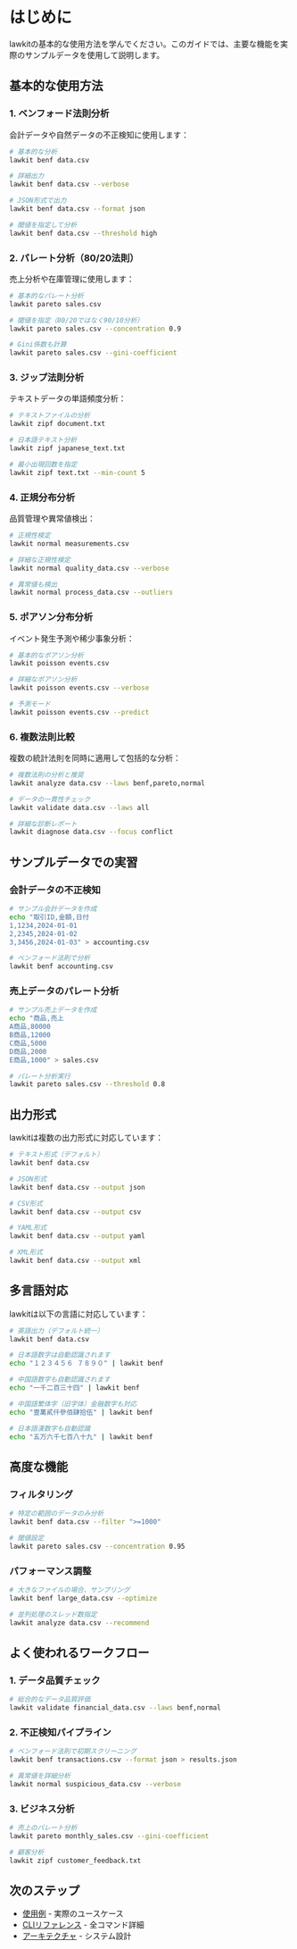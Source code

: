 # はじめに

lawkitの基本的な使用方法を学んでください。このガイドでは、主要な機能を実際のサンプルデータを使用して説明します。

## 基本的な使用方法

### 1. ベンフォード法則分析

会計データや自然データの不正検知に使用します：

```bash
# 基本的な分析
lawkit benf data.csv

# 詳細出力
lawkit benf data.csv --verbose

# JSON形式で出力
lawkit benf data.csv --format json

# 閾値を指定して分析
lawkit benf data.csv --threshold high
```

### 2. パレート分析（80/20法則）

売上分析や在庫管理に使用します：

```bash
# 基本的なパレート分析
lawkit pareto sales.csv

# 閾値を指定（80/20ではなく90/10分析）
lawkit pareto sales.csv --concentration 0.9

# Gini係数も計算
lawkit pareto sales.csv --gini-coefficient
```

### 3. ジップ法則分析

テキストデータの単語頻度分析：

```bash
# テキストファイルの分析
lawkit zipf document.txt

# 日本語テキスト分析
lawkit zipf japanese_text.txt

# 最小出現回数を指定
lawkit zipf text.txt --min-count 5
```

### 4. 正規分布分析

品質管理や異常値検出：

```bash
# 正規性検定
lawkit normal measurements.csv

# 詳細な正規性検定
lawkit normal quality_data.csv --verbose

# 異常値も検出
lawkit normal process_data.csv --outliers
```

### 5. ポアソン分布分析

イベント発生予測や稀少事象分析：

```bash
# 基本的なポアソン分析
lawkit poisson events.csv

# 詳細なポアソン分析
lawkit poisson events.csv --verbose

# 予測モード
lawkit poisson events.csv --predict
```

### 6. 複数法則比較

複数の統計法則を同時に適用して包括的な分析：

```bash
# 複数法則の分析と推奨
lawkit analyze data.csv --laws benf,pareto,normal

# データの一貫性チェック
lawkit validate data.csv --laws all

# 詳細な診断レポート
lawkit diagnose data.csv --focus conflict
```

## サンプルデータでの実習

### 会計データの不正検知

```bash
# サンプル会計データを作成
echo "取引ID,金額,日付
1,1234,2024-01-01
2,2345,2024-01-02
3,3456,2024-01-03" > accounting.csv

# ベンフォード法則で分析
lawkit benf accounting.csv
```

### 売上データのパレート分析

```bash
# サンプル売上データを作成
echo "商品,売上
A商品,80000
B商品,12000
C商品,5000
D商品,2000
E商品,1000" > sales.csv

# パレート分析実行
lawkit pareto sales.csv --threshold 0.8
```

## 出力形式

lawkitは複数の出力形式に対応しています：

```bash
# テキスト形式（デフォルト）
lawkit benf data.csv

# JSON形式
lawkit benf data.csv --output json

# CSV形式
lawkit benf data.csv --output csv

# YAML形式
lawkit benf data.csv --output yaml

# XML形式
lawkit benf data.csv --output xml
```

## 多言語対応

lawkitは以下の言語に対応しています：

```bash
# 英語出力（デフォルト統一）
lawkit benf data.csv

# 日本語数字は自動認識されます
echo "１２３４５６ ７８９０" | lawkit benf

# 中国語数字も自動認識されます
echo "一千二百三十四" | lawkit benf

# 中国語繁体字（旧字体）金融数字も対応
echo "壹萬貳仟參佰肆拾伍" | lawkit benf

# 日本語漢数字も自動認識
echo "五万六千七百八十九" | lawkit benf
```

## 高度な機能

### フィルタリング

```bash
# 特定の範囲のデータのみ分析
lawkit benf data.csv --filter ">=1000"

# 閾値設定
lawkit pareto sales.csv --concentration 0.95
```

### パフォーマンス調整

```bash
# 大きなファイルの場合、サンプリング
lawkit benf large_data.csv --optimize

# 並列処理のスレッド数指定
lawkit analyze data.csv --recommend
```

## よく使われるワークフロー

### 1. データ品質チェック
```bash
# 総合的なデータ品質評価
lawkit validate financial_data.csv --laws benf,normal
```

### 2. 不正検知パイプライン
```bash
# ベンフォード法則で初期スクリーニング
lawkit benf transactions.csv --format json > results.json

# 異常値を詳細分析
lawkit normal suspicious_data.csv --verbose
```

### 3. ビジネス分析
```bash
# 売上のパレート分析
lawkit pareto monthly_sales.csv --gini-coefficient

# 顧客分析
lawkit zipf customer_feedback.txt
```

## 次のステップ

- [使用例](examples_ja.md) - 実際のユースケース
- [CLIリファレンス](../reference/cli-reference_ja.md) - 全コマンド詳細
- [アーキテクチャ](../guides/architecture_ja.md) - システム設計